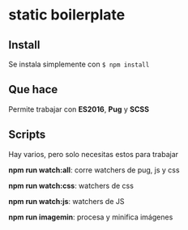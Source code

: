 # static boilerplate

## Install

Se instala simplemente con ```$ npm install```

## Que hace

Permite trabajar con **ES2016**, **Pug** y **SCSS**

## Scripts

Hay varios, pero solo necesitas estos para trabajar

**npm run watch:all**: corre watchers de pug, js y css

**npm run watch:css**: watchers de css

**npm run watch:js**: watchers de JS

**npm run imagemin**: procesa y minifica imágenes
